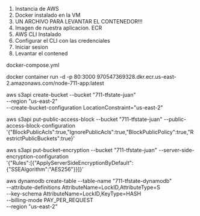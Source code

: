 1. Instancia de AWS 
2. Docker instalado en la VM
3. UN ARCHIVO PARA LEVANTAR EL CONTENEDOR!!!
4. Imagen de nuestra aplicacion. ECR
5. AWS CLI Instalado
6. Configurar el CLI con las credenciales
7. Iniciar sesion
8. Levantar el contened

docker-compose.yml

docker container run -d -p 80:3000 <imagen></imagen>
970547369328.dkr.ecr.us-east-2.amazonaws.com/node-711-app:latest

aws s3api create-bucket --bucket "711-tfstate-juan" \
  --region "us-east-2" \
  --create-bucket-configuration LocationConstraint="us-east-2"

aws s3api put-public-access-block --bucket "711-tfstate-juan" --public-access-block-configuration \
'{"BlockPublicAcls":true,"IgnorePublicAcls":true,"BlockPublicPolicy":true,"RestrictPublicBuckets":true}'

aws s3api put-bucket-encryption --bucket "711-tfstate-juan" --server-side-encryption-configuration \
'{"Rules":[{"ApplyServerSideEncryptionByDefault":{"SSEAlgorithm":"AES256"}}]}'

aws dynamodb create-table --table-name "711-tfstate-dynamodb" \
  --attribute-definitions AttributeName=LockID,AttributeType=S \
  --key-schema AttributeName=LockID,KeyType=HASH \
  --billing-mode PAY_PER_REQUEST \
  --region "us-east-2"